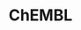 ---
bigquery: https://console.cloud.google.com/bigquery?p=patents-public-data&d=ebi_chembl&page=dataset
citation: '"The ChEMBL database in 2017." Anna Gaulton, Anne Hersey, Michał Nowotka,
  A Patrícia Bento, Jon Chambers, David Mendez, Prudence Mutowo, Francis Atkinson,
  Louisa J Bellis, Elena Cibrián-Uhalte, Mark Davies, Nathan Dedman, Anneli Karlsson,
  María Paula Magariños, John P Overington, George Papadatos, Ines Smit, Andrew R
  Leach Nucleic acids Research (2017) 45 (Database Issue), D945-D954'
contributors: European Bioinformatics Institute
cost: None
description: ChEMBL Data is a manually curated database of small molecules used in
  drug discovery, including information about existing patented drugs.
documentation: 'schema: https://www.ebi.ac.uk/chembl/db_schema


  '
last_edit: 04/12/2022, 06:37:32
location: https://console.cloud.google.com/marketplace/product/google_patents_public_datasets/chembl
maintained_by: EMBL-EBI, an outstation of European Molecular Biology Laboratory
related_publications: '

  ChEMBL: towards direct deposition of bioassay data.


  Mendez D, Gaulton A, Bento AP, Chambers J, De Veij M, Félix E, Magariños MP, Mosquera
  JF, Mutowo P, Nowotka M, Gordillo-Marañón M, Hunter F, Junco L, Mugumbate G, Rodriguez-Lopez
  M, Atkinson F, Bosc N, Radoux CJ, Segura-Cabrera A, Hersey A, Leach AR.


  — Nucleic Acids Res. 2019; 47(D1):D930-D940. doi: 10.1093/nar/gky1075

  '
schema_fields:
- related_tid
- authors
- activity_comment
- standard_flag
- title
- standard_relation
- ridx
- acd_most_apka
- pubmed_id
- compd_id
- binding_site_comment
- stem
- cpd_str_alert_id
- drug_record_id
- organism
- l7
- compound_name
- usan_stem
- usan_year
- mol_frac_id
- level1_description
- acd_most_bpka
- aspect
- chebi_par_id
- max_phase_for_ind
- cell_id
- metref_id
- activity_id
- patent_no
- assay_organism
- atc_code
- usan_substem
- mol_irac_id
- db_source
- mechanism_of_action
- withdrawn_year
- confidence_score
- warning_class
- level2
- ddd_value
- site_id
- disease_efficacy
- variant_id
- aidx
- entity_type
- cell_name
- parenteral
- level4_description
- aromatic_rings
- volume
- heavy_atoms
- psa
- src_description
- published_value
- published_relation
- patent_use_code
- status
- mc_tax_id
- component_type
- prod_pat_id
- cidx
- confidence
- go_id
- pathway_key
- level2_description
- syn_type
- tax_id
- actsm_id
- strength
- curation_comment
- warning_description
- type
- molsyn_id
- homologue
- molecular_species
- result_flag
- canonical_smiles
- value
- submission_date
- drug_substance_flag
- issue
- parent_molregno
- level1
- path
- approval_date
- lle
- ref_url
- first_approval
- enzyme_name
- chembl_id
- isoform
- published_type
- tbl
- qed_weighted
- acd_logp
- bei
- black_box_warning
- molregno
- domain_id
- molecule_type
- definition
- patent_expire_date
- bao_format
- log_id
- toid
- last_page
- inorganic_flag
- delist_flag
- mc_organism
- component_synonym
- standard_inchi_key
- job_id
- protein_class_synonym
- sequence
- topical
- active_ingredient
- l6
- cl_lincs_id
- idx
- who_extra
- compsyn_id
- caloha_id
- parameter_type
- assay_tax_id
- withdrawn_flag
- oral
- stat
- active_molregno
- helm_notation
- l4
- target_mapping
- standard_inchi
- assay_source
- relation
- compound_key
- mol_hrac_id
- protein_class_id
- description
- chirality
- num_alerts
- num_lipinski_ro5_violations
- dosed_ingredient
- comp_class_id
- prodrug
- company
- alert_set_id
- synonyms
- formulation_id
- domain_type
- assay_id
- acd_logd
- mechanism_comment
- therapeutic_flag
- normal_range_min
- bto_id
- mesh_id
- assay_type
- previous_company
- ddd_admr
- abstract
- normal_range_max
- ddd_id
- site_name
- alert_id
- src_id
- cellosaurus_id
- downgraded
- standard_units
- record_id
- start_position
- ddd_units
- rtb
- co_stem_id
- bao_id
- met_id
- published_units
- as_id
- cell_description
- prediction_method
- parent_type
- level3
- upper_value
- mc_target_type
- major_class
- ad_type
- direct_interaction
- molecular_mechanism
- label
- data_validity_comment
- assay_category
- activity_count
- efo_id
- parameter_value
- level3_description
- sequence_md5sum
- hbd
- mc_target_name
- le
- ap_id
- smid
- res_stem_id
- protclasssyn_id
- name
- l2
- ass_cls_map_id
- year
- frac_class_id
- comp_go_id
- research_stem
- annotation
- mc_target_accession
- uo_units
- frac_code
- src_assay_id
- mw_monoisotopic
- mutation
- protein_class_desc
- route
- selectivity_comment
- country
- pref_name
- patent_id
- relationship_desc
- species_group_flag
- smarts
- updated_on
- l3
- standard_upper_value
- db_version
- assay_desc
- short_name
- site_residues
- ddd_comment
- target_type
- oc_id
- standard_text_value
- domain_name
- indref_id
- indication_class
- src_short_name
- drug_product_flag
- cx_most_apka
- ref_type
- warning_id
- sei
- mw_freebase
- irac_class_id
- polymer_flag
- pathway_id
- doc_type
- first_page
- hba_lipinski
- parent_id
- full_mwt
- source
- efo_term
- stem_class
- warning_year
- comments
- orig_description
- applicant_full_name
- assay_test_type
- tissue_id
- journal
- innovator_company
- component_id
- ro3_pass
- std_act_id
- l1
- assay_tissue
- hbd_lipinski
- targcomp_id
- usan_stem_definition
- full_molformula
- product_id
- alert_name
- predbind_id
- enzyme_tid
- mec_id
- cx_most_bpka
- parent_go_id
- assay_param_id
- publication_number
- hrac_code
- cell_source_tax_id
- priority
- natural_product
- l5
- clo_id
- cx_logp
- met_comment
- alogp
- withdrawn_country
- end_position
- nda_type
- warnref_id
- cx_logd
- creation_date
- tid_fixed
- usan_stem_id
- mol_atc_id
- qudt_units
- updated_by
- max_phase
- hrac_class_id
- dosage_form
- rgid
- tid
- relationship
- class_type
- pchembl_value
- biocomp_id
- warning_country
- assay_strain
- class_level
- targrel_id
- standard_value
- cell_source_organism
- set_name
- withdrawn_class
- level4
- units
- metabolite_record_id
- target_desc
- source_domain_id
- text_value
- substrate_record_id
- irac_code
- l8
- mecref_id
- doi
- standard_type
- num_ro5_violations
- trade_name
- assay_subcellular_fraction
- last_active
- met_conversion
- relationship_type
- doc_id
- molfile
- sitecomp_id
- structure_type
- domain_description
- assay_cell_type
- cell_ontology_id
- level5
- uberon_id
- warning_type
- withdrawn_reason
- mesh_heading
- subgroup
- version
- assay_class_id
- first_in_class
- action_type
- hba
- bao_endpoint
- accession
- entity_id
- availability_type
- ingredient
- cell_source_tissue
- curated_by
- ref_id
- drugind_id
- potential_duplicate
- src_compound_id
- who_name
shortname: chembl
tags:
- biotechnology
- health
- chemical
- bioinformatics
- medical
terms_of_use: CC BY-SA 3.0
title: ChEMBL
uuid: e232a192-965c-4ec9-904c-155b6dfe56c5
---